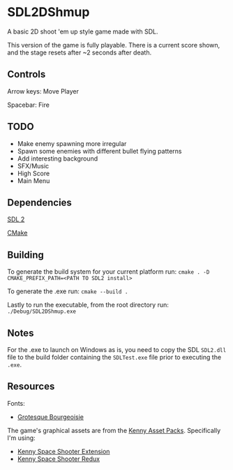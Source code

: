 # SDL2DShmup
A basic 2D shoot 'em up style game made with SDL.

This version of the game is fully playable. 
There is a current score shown, and the stage resets after ~2 seconds after death.

## Controls

Arrow keys: Move Player

Spacebar: Fire

## TODO

- Make enemy spawning more irregular
- Spawn some enemies with different bullet flying patterns
- Add interesting background
- SFX/Music
- High Score
- Main Menu

## Dependencies

[SDL 2](https://github.com/libsdl-org/SDL/tree/SDL2)

[CMake](https://cmake.org)

## Building

To generate the build system for your current platform run:
`cmake . -D CMAKE_PREFIX_PATH=<PATH TO SDL2 install>`

To generate the .exe run:
`cmake --build .`

Lastly to run the executable, from the root directory run:
`./Debug/SDL2DShmup.exe`


## Notes

For the .exe to launch on Windows as is, you need to copy the SDL `SDL2.dll` file to the build folder containing the
`SDLTest.exe` file prior to executing the `.exe`.

## Resources

Fonts:

- [Grotesque Bourgeoisie](https://fontlibrary.org/en/font/grotesque-bourgeoisie)

The game's graphical assets are from the [Kenny Asset Packs](https://kenney.nl/assets). Specifically I'm using:

- [Kenny Space Shooter Extension](https://kenney.nl/assets/space-shooter-extension)
- [Kenny Space Shooter Redux](https://kenney.nl/assets/space-shooter-redux)
